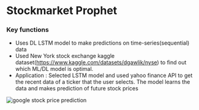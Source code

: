 # Stockmarket Prophet
### Key functions
- Uses DL LSTM model to make predictions on time-series(sequential) data
- Used New York stock exchange kaggle dataset(https://www.kaggle.com/datasets/dgawlik/nyse) to find out which ML/DL model is optimal.
- Application : Selected LSTM model and used yahoo finance API to get the recent data of a ticker that the user selects. The model learns the data and makes prediction of future stock prices 

![google stock price prediction](https://user-images.githubusercontent.com/102911137/169427199-e4f1c2c4-1d1c-46bd-acae-6c611d518068.PNG)
